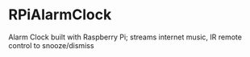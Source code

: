 # RPiAlarmClock
Alarm Clock built with Raspberry Pi; streams internet music, IR remote control to snooze/dismiss
